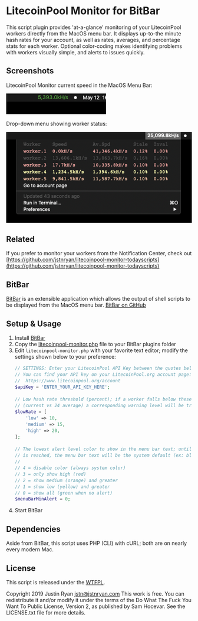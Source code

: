 # LitecoinPool Monitor for BitBar
This script plugin provides 'at-a-glance' monitoring of your LitecoinPool workers directly from the MacOS menu bar. It displays up-to-the minute hash rates for your account, as well as rates, averages, and percentage stats for each worker. Optional color-coding makes identifying problems with workers visually simple, and alerts to issues quickly.

## Screenshots
LitecoinPool Monitor current speed in the MacOS Menu Bar:

![LitecoinPool Monitor in Menu Bar](screenshot01.png)

Drop-down menu showing worker status:

![LitecoinPool Monitor with drop down menu shown](screenshot02.png)

## Related
If you prefer to monitor your workers from the Notification Center, check out [https://github.com/jstnryan/litecoinpool-monitor-todayscripts](https://github.com/jstnryan/litecoinpool-monitor-todayscripts)

## BitBar
[BitBar](https://getbitbar.com/) is an extensible application which allows the output of shell scripts to be displayed from the MacOS menu bar. [BitBar on GitHub](https://github.com/matryer/bitbar)

## Setup & Usage
1. Install [BitBar](https://github.com/matryer/bitbar#get-started)
1. Copy the [litecoinpool-monitor.php](litecoinpool-monitor.php) file to your BitBar plugins folder
1. Edit `litecoinpool-monitor.php` with your favorite text editor; modify the settings shown below to your preference:
   ````php
   // SETTINGS: Enter your LitecoinPool API Key between the quotes below
   // You can find your API key on your LitecoinPool.org account page:
   //  https://www.litecoinpool.org/account
   $apiKey = 'ENTER_YOUR_API_KEY_HERE';

   // Low hash rate threshold (percent); if a worker falls below these thresholds
   // (current vs 24 average) a corresponding warning level will be triggered
   $lowRate = [
       'low' => 10,
       'medium' => 15,
       'high' => 20,
   ];

   // The lowest alert level color to show in the menu bar text; until this level
   // is reached, the menu bar text will be the system default (ex: black or white)
   //
   // 4 = disable color (always system color)
   // 3 = only show high (red)
   // 2 = show medium (orange) and greater
   // 1 = show low (yellow) and greater
   // 0 = show all (green when no alert)
   $menuBarMinAlert = 0;
   ````
1. Start BitBar

## Dependencies
Aside from BitBar, this script uses PHP (CLI) with cURL; both are on nearly every modern Mac.

## License
This script is released under the [WTFPL](http://www.wtfpl.net/).

Copyright 2019 Justin Ryan <jstn@jstnryan.com>
This work is free. You can redistribute it and/or modify it under the
terms of the Do What The Fuck You Want To Public License, Version 2,
as published by Sam Hocevar. See the LICENSE.txt file for more details.